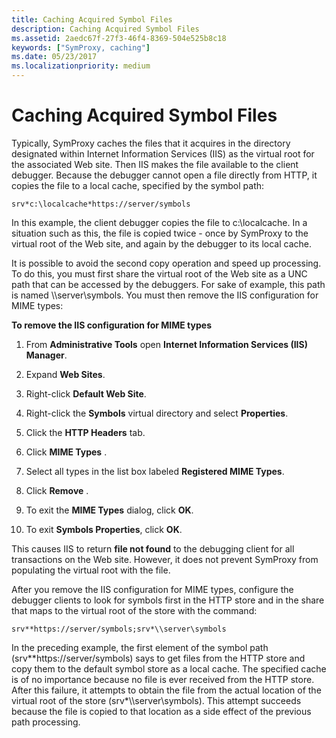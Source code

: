 ```yaml
---
title: Caching Acquired Symbol Files
description: Caching Acquired Symbol Files
ms.assetid: 2aedc67f-27f3-46f4-8369-504e525b8c18
keywords: ["SymProxy, caching"]
ms.date: 05/23/2017
ms.localizationpriority: medium
---
```


# Caching Acquired Symbol Files


Typically, SymProxy caches the files that it acquires in the directory designated within Internet Information Services (IIS) as the virtual root for the associated Web site. Then IIS makes the file available to the client debugger. Because the debugger cannot open a file directly from HTTP, it copies the file to a local cache, specified by the symbol path:

```text
srv*c:\localcache*https://server/symbols
```

In this example, the client debugger copies the file to c:\\localcache. In a situation such as this, the file is copied twice - once by SymProxy to the virtual root of the Web site, and again by the debugger to its local cache.

It is possible to avoid the second copy operation and speed up processing. To do this, you must first share the virtual root of the Web site as a UNC path that can be accessed by the debuggers. For sake of example, this path is named \\\\server\\symbols. You must then remove the IIS configuration for MIME types:

**To remove the IIS configuration for MIME types**

1.  From **Administrative Tools** open **Internet Information Services (IIS) Manager**.

2.  Expand **Web Sites**.

3.  Right-click **Default Web Site**.

4.  Right-click the **Symbols** virtual directory and select **Properties**.

5.  Click the **HTTP Headers** tab.

6.  Click **MIME Types** .

7.  Select all types in the list box labeled **Registered MIME Types**.

8.  Click **Remove** .

9.  To exit the **MIME Types** dialog, click **OK**.

10. To exit **Symbols Properties**, click **OK**.

This causes IIS to return **file not found** to the debugging client for all transactions on the Web site. However, it does not prevent SymProxy from populating the virtual root with the file.

After you remove the IIS configuration for MIME types, configure the debugger clients to look for symbols first in the HTTP store and in the share that maps to the virtual root of the store with the command:

```text
srv**https://server/symbols;srv*\\server\symbols
```

In the preceding example, the first element of the symbol path (srv\*\*https://server/symbols) says to get files from the HTTP store and copy them to the default symbol store as a local cache. The specified cache is of no importance because no file is ever received from the HTTP store. After this failure, it attempts to obtain the file from the actual location of the virtual root of the store (srv\*\\\\server\\symbols). This attempt succeeds because the file is copied to that location as a side effect of the previous path processing.

 

 





